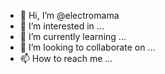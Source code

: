 - 👋 Hi, I’m @electromama
- 👀 I’m interested in ...
- 🌱 I’m currently learning ...
- 💞️ I’m looking to collaborate on ...
- 📫 How to reach me ...

<!---
electromama/electromama is a ✨ special ✨ repository because its `README.md` (this file) appears on your GitHub profile.
You can click the Preview link to take a look at your changes.
--->
